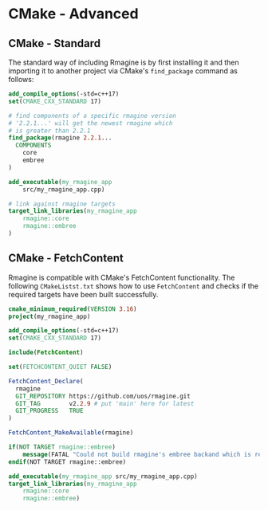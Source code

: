 # CMake - Advanced

## CMake - Standard

The standard way of including Rmagine is by first installing it and then importing it to another project via CMake's `find_package` command as follows:

```cmake
add_compile_options(-std=c++17)
set(CMAKE_CXX_STANDARD 17)

# find components of a specific rmagine version
# '2.2.1...' will get the newest rmagine which 
# is greater than 2.2.1
find_package(rmagine 2.2.1... 
  COMPONENTS
    core 
    embree
)

add_executable(my_rmagine_app 
    src/my_rmagine_app.cpp)

# link against rmagine targets
target_link_libraries(my_rmagine_app
    rmagine::core
    rmagine::embree
)
```

## CMake - FetchContent

Rmagine is compatible with CMake's FetchContent functionality. The following `CMakeListst.txt` shows how to use `FetchContent` and checks if the required targets have been built successfully.

```cmake
cmake_minimum_required(VERSION 3.16)
project(my_rmagine_app)

add_compile_options(-std=c++17)
set(CMAKE_CXX_STANDARD 17)

include(FetchContent)

set(FETCHCONTENT_QUIET FALSE)

FetchContent_Declare(
  rmagine
  GIT_REPOSITORY https://github.com/uos/rmagine.git
  GIT_TAG        v2.2.9 # put 'main' here for latest
  GIT_PROGRESS   TRUE
)

FetchContent_MakeAvailable(rmagine)

if(NOT TARGET rmagine::embree)
    message(FATAL "Could not build rmagine's embree backand which is required for this executable")
endif(NOT TARGET rmagine::embree)

add_executable(my_rmagine_app src/my_rmagine_app.cpp)
target_link_libraries(my_rmagine_app
    rmagine::core
    rmagine::embree)
```